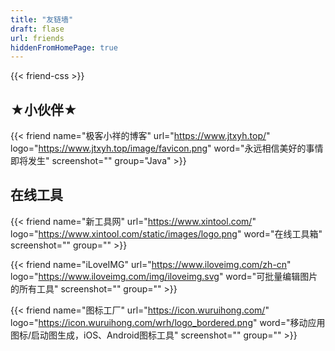 ```yaml
---
title: "友链墙"
draft: flase
url: friends
hiddenFromHomePage: true
---
```


{{< friend-css >}}

## ★小伙伴★

{{< friend
name="极客小祥的博客"
url="https://www.jtxyh.top/"
logo="https://www.jtxyh.top/image/favicon.png"
word="永远相信美好的事情即将发生"
screenshot=""
group="Java" >}}


## 在线工具

{{< friend
name="新工具网"
url="https://www.xintool.com/"
logo="https://www.xintool.com/static/images/logo.png"
word="在线工具箱"
screenshot=""
group="" >}}

{{< friend
name="iLoveIMG"
url="https://www.iloveimg.com/zh-cn"
logo="https://www.iloveimg.com/img/iloveimg.svg"
word="可批量编辑图片的所有工具"
screenshot=""
group="" >}}

{{< friend
name="图标工厂"
url="https://icon.wuruihong.com/"
logo="https://icon.wuruihong.com/wrh/logo_bordered.png"
word="移动应用图标/启动图生成，iOS、Android图标工具"
screenshot=""
group="" >}}

<!--chatwoot-->
<script>
  (function(d,t) {
    var BASE_URL="https://app.chatwoot.com";
    var g=d.createElement(t),s=d.getElementsByTagName(t)[0];
    g.src=BASE_URL+"/packs/js/sdk.js";
    g.defer = true;
    g.async = true;
    s.parentNode.insertBefore(g,s);
    g.onload=function(){
      window.chatwootSDK.run({
        websiteToken: '3e7bAy62RmJHCZXEUf46HY6Z',
        baseUrl: BASE_URL
      })
    }
  })(document,"script");
</script>